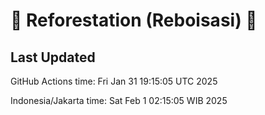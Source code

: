 
# 🌳 Reforestation (Reboisasi) 🌲

## Last Updated

GitHub Actions time: Fri Jan 31 19:15:05 UTC 2025

Indonesia/Jakarta time: Sat Feb  1 02:15:05 WIB 2025
